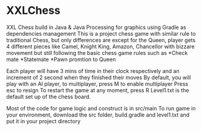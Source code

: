 # XXLChess
XXL Chess build in Java &amp; Java Processing for graphics using Gradle as dependencies management
This is a project chess game with similar rule to traditional Chess, but only differences are except for the Queen, 
player gets 4 different pieces like 
Camel, Knight King, Amazon, Chancellor with bizzare movement but still following the basic chess game rules such as
*Check mate
*Statemate
*Pawn promtion to Queen

Each player will have 3 mins of time in their clock respectively and an increment of 2 second when they finished their moves
By default, you will play with an AI player, to multiplayer, press M to enable multiplayer
Press esc to resign
To restart the game at any moment, press R
Level1.txt is the default set up of the chess board.


Most of the code for game logic and construct is in src/main
To run game in your environment, download the src folder, build.gradle and level1.txt and put it in your project directory
